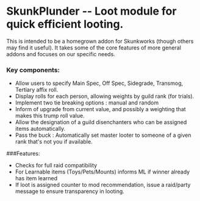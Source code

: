 # SkunkPlunder -- Loot module for quick efficient looting.

This is intended to be a homegrown addon for Skunkworks (though others may find it useful).  It takes some of the core features of more general addons and focuses on our specific needs.

### Key components:

* Allow users to specify Main Spec, Off Spec, Sidegrade, Transmog, Tertiary affix roll.
* Display rolls for each person, allowing weights by guild rank (for trials).
* Implement two tie breaking options : manual and random
* Inform of upgrade from current value, and possibly a weighting that makes this trump roll value.
* Allow the designation of a guild disenchanters who can be assigned items automatically.
* Pass the buck : Automatically set master looter to someone of a given rank that's not you if available.

###Features:
* Checks for full raid compatibility
* For Learnable items (Toys/Pets/Mounts) informs ML if winner already has item learned
* If loot is assigned counter to mod recommendation, issue a raid/party message to ensure transparency in looting.
